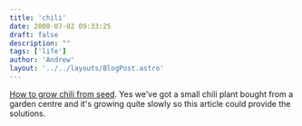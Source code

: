 ```yaml
---
title: 'chili'
date: 2008-07-02 09:33:25
draft: false
description: ""
tags: ['life']
author: 'Andrew'
layout: '../../layouts/BlogPost.astro'
---
```


[How to grow chili from seed](http://www.chilefarm.co.uk/growing.html). Yes we've got a small chili plant bought from a garden centre and it's growing quite slowly so this article could provide the solutions.
